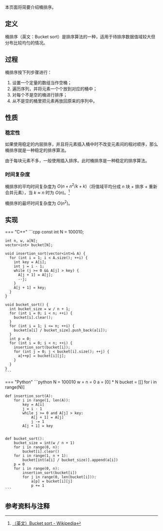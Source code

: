 本页面将简要介绍桶排序。

## 定义

桶排序（英文：Bucket sort）是排序算法的一种，适用于待排序数据值域较大但分布比较均匀的情况。

## 过程

桶排序按下列步骤进行：

1.  设置一个定量的数组当作空桶；
2.  遍历序列，并将元素一个个放到对应的桶中；
3.  对每个不是空的桶进行排序；
4.  从不是空的桶里把元素再放回原来的序列中。

## 性质

### 稳定性

如果使用稳定的内层排序，并且将元素插入桶中时不改变元素间的相对顺序，那么桶排序就是一种稳定的排序算法。

由于每块元素不多，一般使用插入排序。此时桶排序是一种稳定的排序算法。

### 时间复杂度

桶排序的平均时间复杂度为 $O(n + n^2/k + k)$（将值域平均分成 $n$ 块 + 排序 + 重新合并元素），当 $k\approx n$ 时为 $O(n)$。[^ref1]

桶排序的最坏时间复杂度为 $O(n^2)$。

## 实现

=== "C++"
    ```cpp
    const int N = 100010;
    
    int n, w, a[N];
    vector<int> bucket[N];
    
    void insertion_sort(vector<int>& A) {
      for (int i = 1; i < A.size(); ++i) {
        int key = A[i];
        int j = i - 1;
        while (j >= 0 && A[j] > key) {
          A[j + 1] = A[j];
          --j;
        }
        A[j + 1] = key;
      }
    }
    
    void bucket_sort() {
      int bucket_size = w / n + 1;
      for (int i = 0; i < n; ++i) {
        bucket[i].clear();
      }
      for (int i = 1; i <= n; ++i) {
        bucket[a[i] / bucket_size].push_back(a[i]);
      }
      int p = 0;
      for (int i = 0; i < n; ++i) {
        insertion_sort(bucket[i]);
        for (int j = 0; j < bucket[i].size(); ++j) {
          a[++p] = bucket[i][j];
        }
      }
    }
    ```

=== "Python"
    ```python
    N = 100010
    w = n = 0
    a = [0] * N
    bucket = [[] for i in range(N)]
    
    
    def insertion_sort(A):
        for i in range(1, len(A)):
            key = A[i]
            j = i - 1
            while j >= 0 and A[j] > key:
                A[j + 1] = A[j]
                j -= 1
            A[j + 1] = key
    
    
    def bucket_sort():
        bucket_size = int(w / n + 1)
        for i in range(0, n):
            bucket[i].clear()
        for i in range(1, n + 1):
            bucket[int(a[i] / bucket_size)].append(a[i])
        p = 0
        for i in range(0, n):
            insertion_sort(bucket[i])
            for j in range(0, len(bucket[i])):
                a[p] = bucket[i][j]
                p += 1
    ```

## 参考资料与注释

[^ref1]: [（英文）Bucket sort - Wikipedia](https://en.wikipedia.org/wiki/Bucket_sort#Average-case_analysis)
